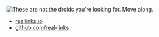 ![These are not the droids you're looking for. Move along.](https://media.giphy.com/media/4560Nv2656Gv0Lvp9F/giphy.gif)

- [reallinks.io](https://reallinks.io)
- [github.com/real-links](https://github.com/real-links)

